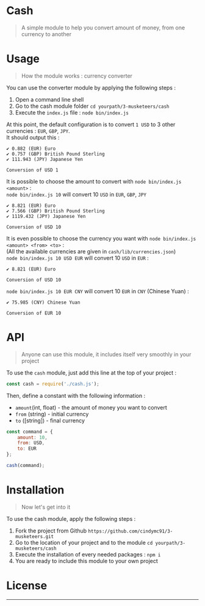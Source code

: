 # Cash

> A simple module to help you convert amount of money, from one currency to another

# Usage

> How the module works : currency converter

You can use the converter module by applying the following steps :
1. Open a command line shell
2. Go to the cash module folder `cd yourpath/3-musketeers/cash`
3. Execute the `index.js` file : `node bin/index.js`

At this point, the default configuration is to convert `1 USD` to 3 other currencies : `EUR`, `GBP`, `JPY`. <br>
It should output this :

```
✔ 0.882 (EUR) Euro
✔ 0.757 (GBP) British Pound Sterling
✔ 111.943 (JPY) Japanese Yen

Conversion of USD 1
```

It is possible to choose the amount to convert with `node bin/index.js <amount>` : <br>
`node bin/index.js 10` will convert 10 `USD` in `EUR`, `GBP`, `JPY`

```
✔ 8.821 (EUR) Euro
✔ 7.566 (GBP) British Pound Sterling
✔ 1119.432 (JPY) Japanese Yen

Conversion of USD 10
```

It is even possible to choose the currency you want with `node bin/index.js <amount> <from> <to>` : <br>
(All the available currencies are given in `cash/lib/currencies.json`) <br>
`node bin/index.js 10 USD EUR` will convert 10 `USD` in `EUR` :

```
✔ 8.821 (EUR) Euro

Conversion of USD 10
```

`node bin/index.js 10 EUR CNY` will convert 10 `EUR` in `CNY` (Chinese Yuan) :

```
✔ 75.985 (CNY) Chinese Yuan

Conversion of EUR 10
```

# API

> Anyone can use this module, it includes itself very smoothly in your project

To use the `cash` module, just add this line at the top of your project :

```js
const cash = require('./cash.js');
```

Then, define a constant with the following information :
- `amount`(int, float) - the amount of money you want to convert
- `from` (string) - initial currency
- `to` ([string]) - final currency

```js
const command = {
	amount: 10,
	from: USD,
	to: EUR
};

cash(command);
```

# Installation

> Now let's get into it

To use the cash module, apply the following steps : <br>
1. Fork the project from Github `https://github.com/cindymc91/3-musketeers.git`
2. Go to the location of your project and to the module `cd yourpath/3-musketeers/cash`
3. Execute the installation of every needed packages : `npm i`
4. You are ready to include this module to your own project

# License



















---
